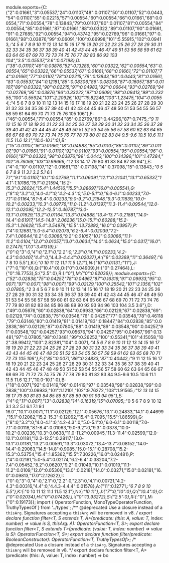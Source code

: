 module.exports={C:{"2":0.01661,"3":0.05537,"24":0.01107,"48":0.01107,"50":0.01107,"52":0.0443,"54":0.01107,"55":0.02215,"57":0.00554,"60":0.00554,"66":0.01661,"68":0.00554,"71":0.00554,"78":0.13843,"79":0.01107,"80":0.01107,"81":0.00554,"84":0.00554,"85":0.01661,"87":0.01661,"88":0.03322,"89":0.01107,"90":0.01661,"91":0.27685,"92":0.00554,"94":0.43742,"95":0.02769,"96":0.01661,"97":0.01661,"98":0.03876,"99":0.06091,"100":0.66998,"101":5.55915,"102":0.09413,_:"4 5 6 7 8 9 10 11 12 13 14 15 16 17 18 19 20 21 22 23 25 26 27 28 29 30 31 32 33 34 35 36 37 38 39 40 41 42 43 44 45 46 47 49 51 53 56 58 59 61 62 63 64 65 67 69 70 72 73 74 75 76 77 82 83 86 93 103 104","3.5":0.05537,"3.6":0.07198},D:{"38":0.01107,"49":0.03876,"52":0.13289,"60":0.03322,"62":0.00554,"63":0.00554,"65":0.03322,"66":0.05537,"67":0.01661,"68":0.01661,"72":0.01107,"74":0.01661,"77":0.01107,"78":0.02215,"79":0.13843,"80":0.0443,"81":0.01661,"83":0.05537,"84":0.12181,"85":0.08306,"86":0.08306,"87":0.16057,"88":0.01107,"89":0.03322,"90":0.02215,"91":0.04983,"92":0.06644,"93":0.02769,"94":0.02769,"95":0.03876,"96":0.33222,"97":0.06091,"98":0.09413,"99":0.23255,"100":0.55924,"101":2.20926,"102":19.82246,"103":1.23475,"104":0.00554,_:"4 5 6 7 8 9 10 11 12 13 14 15 16 17 18 19 20 21 22 23 24 25 26 27 28 29 30 31 32 33 34 35 36 37 39 40 41 42 43 44 45 46 47 48 50 51 53 54 55 56 57 58 59 61 64 69 70 71 73 75 76 105 106"},F:{"46":0.00554,"71":0.00554,"85":0.02769,"86":0.44296,"87":0.7475,_:"9 11 12 15 16 17 18 19 20 21 22 23 24 25 26 27 28 29 30 31 32 33 34 35 36 37 38 39 40 41 42 43 44 45 47 48 49 50 51 52 53 54 55 56 57 58 60 62 63 64 65 66 67 68 69 70 72 73 74 75 76 77 78 79 80 81 82 83 84 9.5-9.6 10.5 10.6 11.1 11.5 11.6 12.1","10.0-10.1":0},B:{"15":0.01107,"16":0.01661,"18":0.04983,"85":0.01107,"86":0.01107,"89":0.01107,"90":0.01661,"91":0.01107,"92":0.01107,"93":0.00554,"95":0.00554,"96":0.01661,"97":0.03322,"98":0.03876,"99":0.0443,"100":0.14396,"101":1.47284,"102":6.76068,"103":0.99666,_:"12 13 14 17 79 80 81 83 84 87 88 94"},E:{"4":0,"10":0.01107,"12":0.01661,"13":0.07198,"14":0.37098,"15":0.13843,_:"0 5 6 7 8 9 11 3.1 3.2 5.1 6.1 7.1","9.1":0.01107,"10.1":0.02769,"11.1":0.06091,"12.1":0.21041,"13.1":0.65337,"14.1":1.10186,"15.1":0.21594,"15.2-15.3":0.26024,"15.4":1.44516,"15.5":3.88697,"16.0":0.00554},G:{"8":0,"3.2":0,"4.0-4.1":0,"4.2-4.3":0,"5.0-5.1":0,"6.0-6.1":0.00233,"7.0-7.1":0.01164,"8.1-8.4":0.00233,"9.0-9.2":0.21648,"9.3":0.11639,"10.0-10.2":0.00233,"10.3":0.09776,"11.0-11.2":0.01397,"11.3-11.4":0.09544,"12.0-12.1":0.02095,"12.2-12.5":0.46787,"13.0-13.1":0.01629,"13.2":0.01164,"13.3":0.04888,"13.4-13.7":0.21881,"14.0-14.4":0.61917,"14.5-14.8":2.06236,"15.0-15.1":0.60288,"15.2-15.3":1.26628,"15.4":3.54978,"15.5":13.72892,"16.0":0.03957},P:{"4":0.12681,"5.0-5.4":0.02079,"6.2-6.4":0.02039,"7.2-7.4":1.06644,"8.2":0.03086,"9.2":0.01057,"10.1":0.03086,"11.1-11.2":0.0104,"12.0":0.01057,"13.0":0.0634,"14.0":0.0634,"15.0":0.0317,"16.0":0.27475,"17.0":3.41319},I:{"0":0,"3":0,"4":0,"2.1":0,"2.2":0,"2.3":0,"4.1":0.00233,"4.2-4.3":0.00407,"4.4":0,"4.4.3-4.4.4":0.02037},A:{"9":0.03369,"11":0.36497,_:"6 7 8 10 5.5"},K:{_:"0 10 11 12 11.1 11.5 12.1"},N:{"10":0.01131,_:"11"},J:{"7":0,"10":0},Q:{"10.4":0},O:{"0":0.04909},H:{"0":0.27464},L:{"0":16.7753},S:{"2.5":0},R:{_:"0"},M:{"0":0.62036}};
                                                                                                                                                                                                                                                                                                                                                                                                                                                                                                                                                                                                                                                                                                                                                                                                                   module.exports={C:{"52":0.02838,"75":0.04257,"78":0.04967,"87":0.16319,"91":0.09933,"95":0.0071,"97":0.0071,"98":0.0071,"99":0.02129,"100":0.25542,"101":2.1356,"102":0.07805,_:"2 3 4 5 6 7 8 9 10 11 12 13 14 15 16 17 18 19 20 21 22 23 24 25 26 27 28 29 30 31 32 33 34 35 36 37 38 39 40 41 42 43 44 45 46 47 48 49 50 51 53 54 55 56 57 58 59 60 61 62 63 64 65 66 67 68 69 70 71 72 73 74 76 77 79 80 81 82 83 84 85 86 88 89 90 92 93 94 96 103 104 3.5 3.6"},D:{"49":0.05676,"60":0.02838,"64":0.09933,"66":0.02129,"67":0.02838,"69":0.02129,"74":0.02838,"75":0.03548,"76":0.04257,"77":0.03548,"78":0.46118,"79":0.63146,"80":0.01419,"81":0.01419,"83":0.18447,"84":0.02838,"85":0.02838,"86":0.02129,"87":0.07805,"88":0.01419,"89":0.03548,"90":0.04257,"91":0.03548,"92":0.04257,"93":0.05676,"94":0.04257,"95":0.04967,"96":0.13481,"97":0.07805,"98":0.13481,"99":0.26252,"100":0.55341,"101":4.15058,"102":38.99412,"103":2.82381,"104":0.0071,_:"4 5 6 7 8 9 10 11 12 13 14 15 16 17 18 19 20 21 22 23 24 25 26 27 28 29 30 31 32 33 34 35 36 37 38 39 40 41 42 43 44 45 46 47 48 50 51 52 53 54 55 56 57 58 59 61 62 63 65 68 70 71 72 73 105 106"},F:{"85":0.0071,"86":0.24833,"87":0.40442,_:"9 11 12 15 16 17 18 19 20 21 22 23 24 25 26 27 28 29 30 31 32 33 34 35 36 37 38 39 40 41 42 43 44 45 46 47 48 49 50 51 52 53 54 55 56 57 58 60 62 63 64 65 66 67 68 69 70 71 72 73 74 75 76 77 78 79 80 81 82 83 84 9.5-9.6 10.5 10.6 11.1 11.5 11.6 12.1","10.0-10.1":0},B:{"18":0.0071,"92":0.01419,"96":0.01419,"97":0.03548,"98":0.02838,"99":0.02838,"100":0.09933,"101":1.12101,"102":9.76272,"103":1.91565,_:"12 13 14 15 16 17 79 80 81 83 84 85 86 87 88 89 90 91 93 94 95"},E:{"4":0,"11":0.0071,"13":0.02838,"14":0.16319,"15":0.07095,_:"0 5 6 7 8 9 10 12 3.1 3.2 5.1 6.1 7.1 9.1 16.0","10.1":0.0071,"11.1":0.02129,"12.1":0.05676,"13.1":0.24833,"14.1":0.44699,"15.1":0.12062,"15.2-15.3":0.12062,"15.4":0.7095,"15.5":1.86599},G:{"8":0,"3.2":0,"4.0-4.1":0,"4.2-4.3":0,"5.0-5.1":0,"6.0-6.1":0.00118,"7.0-7.1":0.00118,"8.1-8.4":0.01063,"9.0-9.2":0,"9.3":0.0378,"10.0-10.2":0.00236,"10.3":0.0638,"11.0-11.2":0.00945,"11.3-11.4":0.02599,"12.0-12.1":0.01181,"12.2-12.5":0.28117,"13.0-13.1":0.01181,"13.2":0.00591,"13.3":0.03072,"13.4-13.7":0.08152,"14.0-14.4":0.29063,"14.5-14.8":0.9085,"15.0-15.1":0.28708,"15.2-15.3":0.53754,"15.4":1.85362,"15.5":7.30226,"16.0":0.02481},P:{"4":0.02181,"5.0-5.4":0.02174,"6.2-6.4":0.38204,"7.2-7.4":0.05452,"8.2":0.06207,"9.2":0.01049,"10.1":0.01019,"11.1-11.2":0.0109,"12.0":0.05306,"13.0":0.02181,"14.0":0.03271,"15.0":0.02181,"16.0":0.09813,"17.0":2.12622},I:{"0":0,"3":0,"4":0,"2.1":0,"2.2":0,"2.3":0,"4.1":0.00721,"4.2-4.3":0.00316,"4.4":0,"4.4.3-4.4.4":0.01578},A:{"11":0.12771,_:"6 7 8 9 10 5.5"},K:{_:"0 10 11 12 11.1 11.5 12.1"},N:{_:"10 11"},J:{"7":0,"10":0},Q:{"10.4":0},O:{"0":0.02034},H:{"0":0.07426},L:{"0":13.93272},S:{"2.5":0},R:{_:"0"},M:{"0":0.19173}};
                                                                                                                                                                                                                                                                                                                                                                                                                                                                                                                                                                                                                                                                                                                                                                                                                                                                                                                                                                                                                                                                                                                                                                                                                                                                             import { OperatorFunction, MonoTypeOperatorFunction, TruthyTypesOf } from '../types';
/** @deprecated Use a closure instead of a `thisArg`. Signatures accepting a `thisArg` will be removed in v8. */
export declare function filter<T, S extends T, A>(predicate: (this: A, value: T, index: number) => value is S, thisArg: A): OperatorFunction<T, S>;
export declare function filter<T, S extends T>(predicate: (value: T, index: number) => value is S): OperatorFunction<T, S>;
export declare function filter<T>(predicate: BooleanConstructor): OperatorFunction<T, TruthyTypesOf<T>>;
/** @deprecated Use a closure instead of a `thisArg`. Signatures accepting a `thisArg` will be removed in v8. */
export declare function filter<T, A>(predicate: (this: A, value: T, index: number) => bo